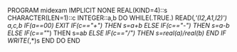 PROGRAM midexam
IMPLICIT NONE
REAL(KIND=4)::s
CHARACTER(LEN=1)::c
INTEGER::a,b
DO WHILE(.TRUE.)
READ(*,'(I2,A1,I2)') a,c,b
IF(a==00) EXIT
IF(c=="+") THEN
s=a+b
ELSE IF(c=="-") THEN
s=a-b
ELSE IF(c=="*") THEN
s=a*b
ELSE IF(c=="/") THEN
s=real(a)/real(b)
END IF
WRITE(*,*)s
END DO
END
